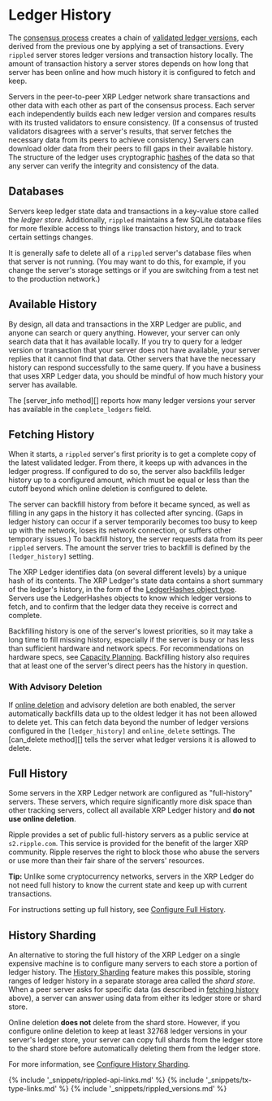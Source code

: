 # Ledger History

The [consensus process](intro-to-consensus.html) creates a chain of [validated ledger versions](ledgers.html), each derived from the previous one by applying a set of transactions. Every `rippled` server stores ledger versions and transaction history locally. The amount of transaction history a server stores depends on how long that server has been online and how much history it is configured to fetch and keep.

Servers in the peer-to-peer XRP Ledger network share transactions and other data with each other as part of the consensus process. Each server each independently builds each new ledger version and compares results with its trusted validators to ensure consistency. (If a consensus of trusted validators disagrees with a server's results, that server fetches the necessary data from its peers to achieve consistency.) Servers can download older data from their peers to fill gaps in their available history. The structure of the ledger uses cryptographic [hashes](basic-data-types.html#hashes) of the data so that any server can verify the integrity and consistency of the data.

## Databases

Servers keep ledger state data and transactions in a key-value store called the _ledger store_. Additionally, `rippled` maintains a few SQLite database files for more flexible access to things like transaction history, and to track certain settings changes.

It is generally safe to delete all of a `rippled` server's database files when that server is not running. (You may want to do this, for example, if you change the server's storage settings or if you are switching from a test net to the production network.)

## Available History

By design, all data and transactions in the XRP Ledger are public, and anyone can search or query anything. However, your server can only search data that it has available locally. If you try to query for a ledger version or transaction that your server does not have available, your server replies that it cannot find that data. Other servers that have the necessary history can respond successfully to the same query. If you have a business that uses XRP Ledger data, you should be mindful of how much history your server has available.

The [server_info method][] reports how many ledger versions your server has available in the `complete_ledgers` field.

## Fetching History

When it starts, a `rippled` server's first priority is to get a complete copy of the latest validated ledger. From there, it keeps up with advances in the ledger progress. If configured to do so, the server also backfills ledger history up to a configured amount, which must be equal or less than the cutoff beyond which online deletion is configured to delete.

The server can backfill history from before it became synced, as well as filling in any gaps in the history it has collected after syncing. (Gaps in ledger history can occur if a server temporarily becomes too busy to keep up with the network, loses its network connection, or suffers other temporary issues.) To backfill history, the server requests data from its peer `rippled` servers. The amount the server tries to backfill is defined by the `[ledger_history]` setting.

The XRP Ledger identifies data (on several different levels) by a unique hash of its contents. The XRP Ledger's state data contains a short summary of the ledger's history, in the form of the [LedgerHashes object type](ledgerhashes.html). Servers use the LedgerHashes objects to know which ledger versions to fetch, and to confirm that the ledger data they receive is correct and complete.

Backfilling history is one of the server's lowest priorities, so it may take a long time to fill missing history, especially if the server is busy or has less than sufficient hardware and network specs. For recommendations on hardware specs, see [Capacity Planning](capacity-planning.html). Backfilling history also requires that at least one of the server's direct peers has the history in question. <!--{# TODO: link some info for managing your peer connections when that exists #}-->

### With Advisory Deletion

If [online deletion](online-deletion.html) and advisory deletion are both enabled, the server automatically backfills data up to the oldest ledger it has not been allowed to delete yet. This can fetch data beyond the number of ledger versions configured in the `[ledger_history]` and `online_delete` settings. The [can_delete method][] tells the server what ledger versions it is allowed to delete.


## Full History

Some servers in the XRP Ledger network are configured as "full-history" servers. These servers, which require significantly more disk space than other tracking servers, collect all available XRP Ledger history and **do not use online deletion**.

Ripple provides a set of public full-history servers as a public service at `s2.ripple.com`. This service is provided for the benefit of the larger XRP community. Ripple reserves the right to block those who abuse the servers or use more than their fair share of the servers' resources.

**Tip:** Unlike some cryptocurrency networks, servers in the XRP Ledger do not need full history to know the current state and keep up with current transactions.

For instructions setting up full history, see [Configure Full History](configure-full-history.html).

## History Sharding

An alternative to storing the full history of the XRP Ledger on a single expensive machine is to configure many servers to each store a portion of ledger history. The [History Sharding](history-sharding.html) feature makes this possible, storing ranges of ledger history in a separate storage area called the _shard store_. When a peer server asks for specific data (as described in [fetching history](#fetching-history) above), a server can answer using data from either its ledger store or shard store.

Online deletion **does not** delete from the shard store. However, if you configure online deletion to keep at least 32768 ledger versions in your server's ledger store, your server can copy full shards from the ledger store to the shard store before automatically deleting them from the ledger store.

For more information, see [Configure History Sharding](configure-history-sharding.html).


<!--{# common link defs #}-->
{% include '_snippets/rippled-api-links.md' %}
{% include '_snippets/tx-type-links.md' %}
{% include '_snippets/rippled_versions.md' %}
